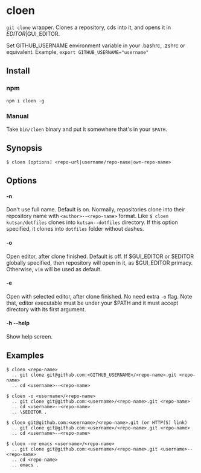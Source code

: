 # cloen

`git clone` wrapper. Clones a repository, cds into it, and opens it in $EDITOR|$GUI_EDITOR.

Set GITHUB_USERNAME environment variable in your .bashrc, .zshrc or equivalent.
Example, `export GITHUB_USERNAME="username"`

## Install

### npm

`npm i cloen -g`

### Manual

Take `bin/cloen` binary and put it somewhere that's in your `$PATH`.

## Synopsis

`$ cloen [options] <repo-url|username/repo-name|own-repo-name>`

## Options

#### -n

Don't use full name. Default is on. Normally, repositories clone into their
repository name with `<author>--<repo-name>` format. Like `$ cloen kutsan/dotfiles`
clones into `kutsan--dotfiles` directory. If this option specified, it clones into
`dotfiles` folder without dashes.

#### -o

Open editor, after clone finished. Default is off. If $GUI_EDITOR or $EDITOR globally
specified, then repository will open in it, as \$GUI_EDITOR primacy. Otherwise, `vim`
will be used as default.

#### -e <editor>

Open with selected editor, after clone finished. No need extra `-o` flag. Note that,
editor executable must be under your \$PATH and it must accept directory with its
first argument.

#### -h --help

Show help screen.

## Examples

    $ cloen <repo-name>
      .. git clone git@github.com:<GITHUB_USERNAME>/<repo-name>.git <repo-name>
      .. cd <username>--<repo-name>

    $ cloen -o <username>/<repo-name>
      .. git clone git@github.com:<username>/<repo-name>.git <repo-name>
      .. cd <username>--<repo-name>
      .. \$EDITOR .

    $ cloen git@github.com:<username>/<repo-name>.git (or HTTP(S) link)
      .. git clone git@github.com:<username>/<repo-name>.git <repo-name>
      .. cd <username>--<repo-name>

    $ cloen -ne emacs <username>/<repo-name>
      .. git clone git@github.com:<username>/<repo-name>.git <username>--<repo-name>
      .. cd <repo-name>
      .. emacs .
